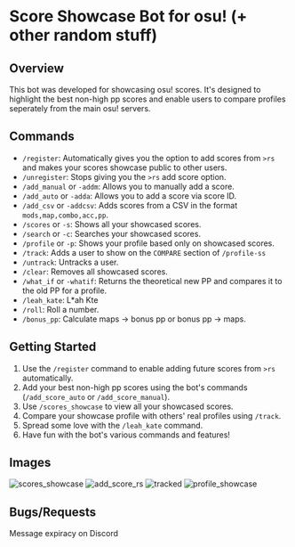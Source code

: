# Score Showcase Bot for osu! (+ other random stuff)

## Overview

This bot was developed for showcasing osu! scores.
It's designed to highlight the best non-high pp scores and enable users to compare profiles seperately from the main
osu! servers.

## Commands

- `/register`: Automatically gives you the option to add scores from `>rs` and makes your scores showcase public to
  other users.
- `/unregister`: Stops giving you the `>rs` add score option.
- `/add_manual` or `-addm`: Allows you to manually add a score.
- `/add_auto` or `-adda`: Allows you to add a score via score ID.
- `/add_csv` or `-addcsv`: Adds scores from a CSV in the format `mods,map,combo,acc,pp`.
- `/scores` or `-s`: Shows all your showcased scores.
- `/search` or `-c`: Searches your showcased scores.
- `/profile` or `-p`: Shows your profile based only on showcased scores.
- `/track`: Adds a user to show on the `COMPARE` section of `/profile-ss`
- `/untrack`: Untracks a user.
- `/clear`: Removes all showcased scores.
- `/what_if` or `-whatif`: Returns the theoretical new PP and compares it to the old PP for a profile.
- `/leah_kate`: L*ah Kte
- `/roll`: Roll a number.
- `/bonus_pp`: Calculate maps -> bonus pp or bonus pp -> maps.

## Getting Started

1. Use the `/register` command to enable adding future scores from `>rs` automatically.
2. Add your best non-high pp scores using the bot's commands (`/add_score_auto` or `/add_score_manual`).
3. Use `/scores_showcase` to view all your showcased scores.
4. Compare your showcase profile with others' real profiles using `/track`.
6. Spread some love with the `/leah_kate` command.
7. Have fun with the bot's various commands and features!

## Images

![scores_showcase](https://cdn.discordapp.com/attachments/1141528106390265916/1145121900679417896/image.png)
![add_score_rs](https://cdn.discordapp.com/attachments/1141528106390265916/1145121396779913388/image.png)
![tracked](https://cdn.discordapp.com/attachments/1141528106390265916/1145122186441523210/image.png)
![profile_showcase](https://cdn.discordapp.com/attachments/1141528106390265916/1145121699134705786/image.png)

## Bugs/Requests

Message expiracy on Discord

